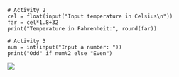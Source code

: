 ```
# Activity 2
cel = float(input("Input temperature in Celsius\n"))
far = cel*1.8+32
print("Temperature in Fahrenheit:", round(far))

# Activity 3
num = int(input("Input a number: "))
print("Odd" if num%2 else "Even")
```

![](https://pu6uyun-image.oss-cn-hongkong.aliyuncs.com/image_1.eec8c2dd.png)




